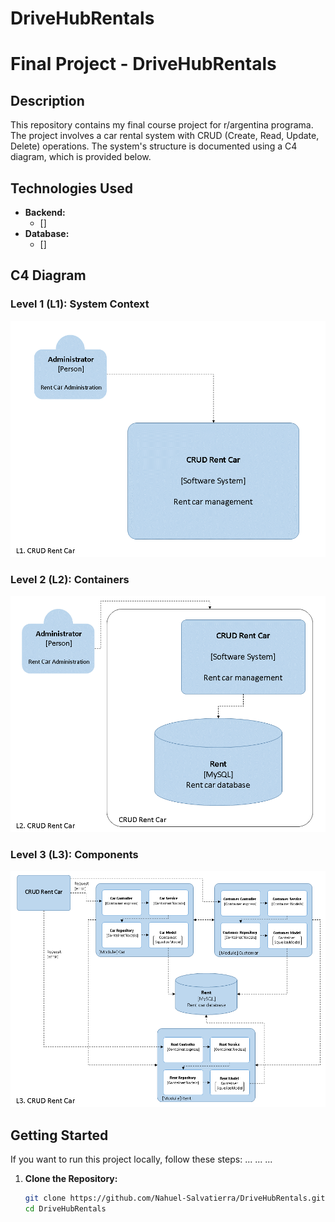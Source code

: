 # DriveHubRentals

# Final Project - DriveHubRentals

## Description

This repository contains my final course project for r/argentina programa. The project involves a car rental system with CRUD (Create, Read, Update, Delete) operations. The system's structure is documented using a C4 diagram, which is provided below.

## Technologies Used

- **Backend:**
  - []
- **Database:**
  - []

## C4 Diagram

### Level 1 (L1): System Context

![Diagramas de C4 nivel 1 para CRUD DriveHubRentals](./doc/L1-CRUD.PNG)

### Level 2 (L2): Containers

![Diagramas de C4 nivel 2 para CRUD DriveHubRentals](./doc/L2-CRUD.PNG)

### Level 3 (L3): Components

![Diagramas de C4 nivel 3 para CRUD DriveHubRentals](./doc/L3-CRUD.PNG)

## Getting Started

If you want to run this project locally, follow these steps:
...
...
...

1. **Clone the Repository:**
   ```bash
   git clone https://github.com/Nahuel-Salvatierra/DriveHubRentals.git
   cd DriveHubRentals
